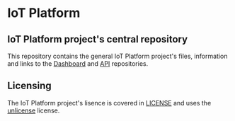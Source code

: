 # IoT Platform
## IoT Platform project's central repository
This repository contains the general IoT Platform project's files, information and links to the [Dashboard](https://github.com/dionisis2014/iot-platform-dashboard) and [API](https://github.com/dionisis2014/iot-platform-api) repositories.

## Licensing
The IoT Platform project's lisence is covered in [LICENSE](LINCENSE) and uses the [unlicense](https://unlicense.org) license.